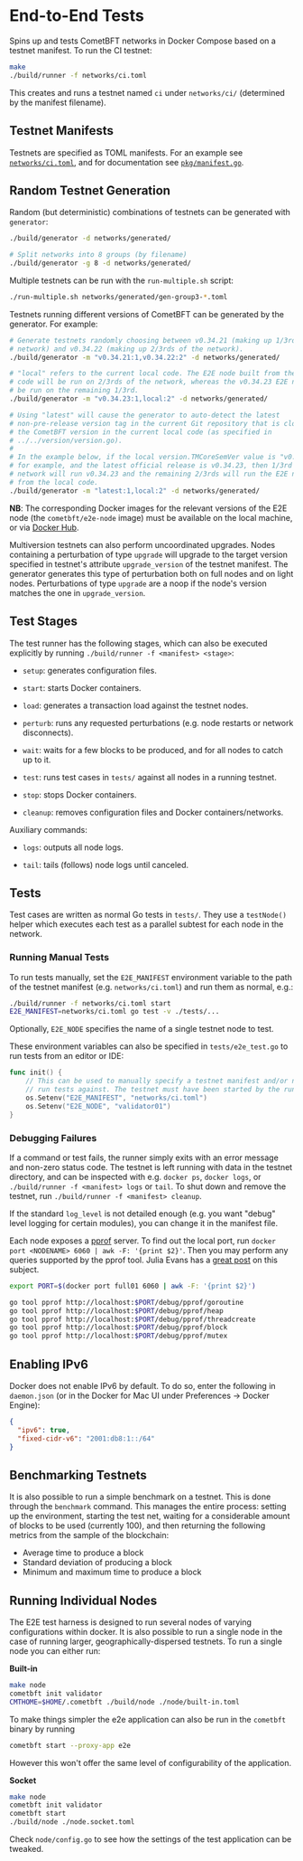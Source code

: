 # End-to-End Tests

Spins up and tests CometBFT networks in Docker Compose based on a testnet manifest. To run the CI testnet:

```sh
make
./build/runner -f networks/ci.toml
```

This creates and runs a testnet named `ci` under `networks/ci/` (determined by the manifest filename).

## Testnet Manifests

Testnets are specified as TOML manifests. For an example see [`networks/ci.toml`](networks/ci.toml), and for documentation see [`pkg/manifest.go`](pkg/manifest.go).

## Random Testnet Generation

Random (but deterministic) combinations of testnets can be generated with `generator`:

```sh
./build/generator -d networks/generated/

# Split networks into 8 groups (by filename)
./build/generator -g 8 -d networks/generated/
```

Multiple testnets can be run with the `run-multiple.sh` script:

```sh
./run-multiple.sh networks/generated/gen-group3-*.toml
```

Testnets running different versions of CometBFT can be generated by the
generator. For example:

```sh
# Generate testnets randomly choosing between v0.34.21 (making up 1/3rd of the
# network) and v0.34.22 (making up 2/3rds of the network).
./build/generator -m "v0.34.21:1,v0.34.22:2" -d networks/generated/

# "local" refers to the current local code. The E2E node built from the local
# code will be run on 2/3rds of the network, whereas the v0.34.23 E2E node will
# be run on the remaining 1/3rd.
./build/generator -m "v0.34.23:1,local:2" -d networks/generated/

# Using "latest" will cause the generator to auto-detect the latest
# non-pre-release version tag in the current Git repository that is closest to
# the CometBFT version in the current local code (as specified in
# ../../version/version.go).
#
# In the example below, if the local version.TMCoreSemVer value is "v0.34.24",
# for example, and the latest official release is v0.34.23, then 1/3rd of the
# network will run v0.34.23 and the remaining 2/3rds will run the E2E node built
# from the local code.
./build/generator -m "latest:1,local:2" -d networks/generated/
```

**NB**: The corresponding Docker images for the relevant versions of the E2E
node (the `cometbft/e2e-node` image) must be available on the local machine,
or via [Docker Hub](https://hub.docker.com/r/cometbft/e2e-node).

Multiversion testnets can also perform uncoordinated upgrades. Nodes containing a
perturbation of type `upgrade` will upgrade to the target version specified in
testnet's attribute `upgrade_version` of the testnet manifest.
The generator generates this type of perturbation both on full nodes and on light nodes.
Perturbations of type `upgrade` are a noop if the node's version matches the
one in `upgrade_version`.

## Test Stages

The test runner has the following stages, which can also be executed explicitly by running `./build/runner -f <manifest> <stage>`:

* `setup`: generates configuration files.

* `start`: starts Docker containers.

* `load`: generates a transaction load against the testnet nodes.

* `perturb`: runs any requested perturbations (e.g. node restarts or network disconnects).

* `wait`: waits for a few blocks to be produced, and for all nodes to catch up to it.

* `test`: runs test cases in `tests/` against all nodes in a running testnet.

* `stop`: stops Docker containers.

* `cleanup`: removes configuration files and Docker containers/networks.

Auxiliary commands:

* `logs`: outputs all node logs.

* `tail`: tails (follows) node logs until canceled.

## Tests

Test cases are written as normal Go tests in `tests/`. They use a `testNode()` helper which executes each test as a parallel subtest for each node in the network.

### Running Manual Tests

To run tests manually, set the `E2E_MANIFEST` environment variable to the path of the testnet manifest (e.g. `networks/ci.toml`) and run them as normal, e.g.:

```sh
./build/runner -f networks/ci.toml start
E2E_MANIFEST=networks/ci.toml go test -v ./tests/...
```

Optionally, `E2E_NODE` specifies the name of a single testnet node to test.

These environment variables can also be specified in `tests/e2e_test.go` to run tests from an editor or IDE:

```go
func init() {
	// This can be used to manually specify a testnet manifest and/or node to
	// run tests against. The testnet must have been started by the runner first.
	os.Setenv("E2E_MANIFEST", "networks/ci.toml")
	os.Setenv("E2E_NODE", "validator01")
}
```

### Debugging Failures

If a command or test fails, the runner simply exits with an error message and
non-zero status code. The testnet is left running with data in the testnet
directory, and can be inspected with e.g. `docker ps`, `docker logs`, or
`./build/runner -f <manifest> logs` or `tail`. To shut down and remove the
testnet, run `./build/runner -f <manifest> cleanup`.

If the standard `log_level` is not detailed enough (e.g. you want "debug" level
logging for certain modules), you can change it in the manifest file.

Each node exposes a [pprof](https://golang.org/pkg/runtime/pprof/) server. To
find out the local port, run `docker port <NODENAME> 6060 | awk -F: '{print
$2}'`. Then you may perform any queries supported by the pprof tool. Julia
Evans has a [great
post](https://jvns.ca/blog/2017/09/24/profiling-go-with-pprof/) on this
subject.

```bash
export PORT=$(docker port full01 6060 | awk -F: '{print $2}')

go tool pprof http://localhost:$PORT/debug/pprof/goroutine
go tool pprof http://localhost:$PORT/debug/pprof/heap
go tool pprof http://localhost:$PORT/debug/pprof/threadcreate
go tool pprof http://localhost:$PORT/debug/pprof/block
go tool pprof http://localhost:$PORT/debug/pprof/mutex
```

## Enabling IPv6

Docker does not enable IPv6 by default. To do so, enter the following in
`daemon.json` (or in the Docker for Mac UI under Preferences → Docker Engine):

```json
{
  "ipv6": true,
  "fixed-cidr-v6": "2001:db8:1::/64"
}
```

## Benchmarking Testnets

It is also possible to run a simple benchmark on a testnet. This is done through the `benchmark` command. This manages the entire process: setting up the environment, starting the test net, waiting for a considerable amount of blocks to be used (currently 100), and then returning the following metrics from the sample of the blockchain:

* Average time to produce a block
* Standard deviation of producing a block
* Minimum and maximum time to produce a block

## Running Individual Nodes

The E2E test harness is designed to run several nodes of varying configurations within docker. It is also possible to run a single node in the case of running larger, geographically-dispersed testnets. To run a single node you can either run:

**Built-in**

```bash
make node
cometbft init validator
CMTHOME=$HOME/.cometbft ./build/node ./node/built-in.toml
```

To make things simpler the e2e application can also be run in the `cometbft` binary
by running

```bash
cometbft start --proxy-app e2e
```

However this won't offer the same level of configurability of the application.

**Socket**

```bash
make node
cometbft init validator
cometbft start
./build/node ./node.socket.toml
```

Check `node/config.go` to see how the settings of the test application can be tweaked.
